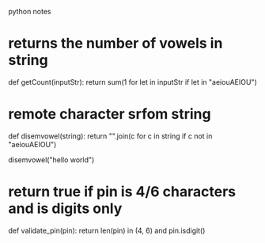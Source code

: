 python notes

# returns the number of vowels in string

def getCount(inputStr):
    return sum(1 for let in inputStr if let in "aeiouAEIOU")

# remote character srfom string

def disemvowel(string):
    return "".join(c for c in string if c not in "aeiouAEIOU")

disemvowel("hello world")

# return true if pin is 4/6 characters and is digits only

def validate_pin(pin):
    return len(pin) in (4, 6) and pin.isdigit()